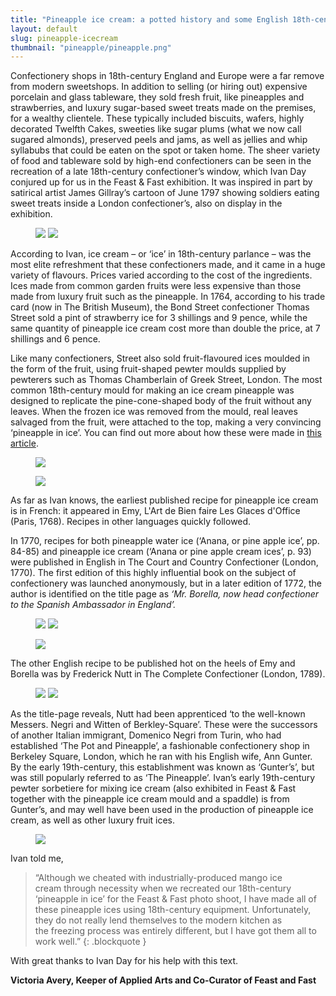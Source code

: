 ```yaml
---
title: "Pineapple ice cream: a potted history and some English 18th-century recipes"
layout: default
slug: pineapple-icecream
thumbnail: "pineapple/pineapple.png"
---
```

Confectionery shops in 18th-century England and Europe were a far remove from modern sweetshops. In addition to selling (or hiring out) expensive porcelain and glass tableware, they sold fresh fruit, like pineapples and strawberries, and luxury sugar-based sweet treats made on the premises, for a wealthy clientele. These typically included biscuits, wafers, highly decorated Twelfth Cakes, sweeties like sugar plums (what we now call sugared almonds), preserved peels and jams, as well as jellies and whip syllabubs that could be eaten on the spot or taken home. The sheer variety of food and tableware sold by high-end confectioners can be seen in the recreation of a late 18th-century confectioner’s window, which Ivan Day conjured up for us in the Feast & Fast exhibition. It was inspired in part by satirical artist James Gillray’s cartoon of June 1797 showing soldiers eating sweet treats inside a London confectioner’s, also on display in the exhibition.

<figure>
  <img src="/images/discover/ice-cream/confectioners.jpg" class="img-fluid" />
  <img src="/images/discover/ice-cream/gillray.jpg" class="img-fluid" />
</figure>

According to Ivan, ice cream – or ‘ice’ in 18th-century parlance – was the most elite refreshment that these confectioners made, and it came in a huge variety of flavours. Prices varied according to the cost of the ingredients. Ices made from common garden fruits were less expensive than those made from luxury fruit such as the pineapple. In 1764, according to his trade card (now in The British Museum), the Bond Street confectioner Thomas Street sold a pint of strawberry ice for 3 shillings and 9 pence, while the same quantity of pineapple ice cream cost more than double the price, at 7 shillings and 6 pence.

Like many confectioners, Street also sold fruit-flavoured ices moulded in the form of the fruit, using fruit-shaped pewter moulds supplied by pewterers such as Thomas Chamberlain of Greek Street, London. The most common 18th-century mould for making an ice cream pineapple was designed to replicate the pine-cone-shaped body of the fruit without any leaves. When the frozen ice was removed from the mould, real leaves salvaged from the fruit, were attached to the top, making a very convincing ‘pineapple in ice’. You can find out more about how these were made in [this article](https://feast-and-fast.fitzmuseum.cam.ac.uk/discover/pineapple).


<figure>
  <img src="/images/discover/ice-cream/pineapple.jpg" class="img-fluid" />
</figure>

<figure>
  <img src="/images/discover/ice-cream/mould.jpg" class="img-fluid" />
</figure>

As far as Ivan knows, the earliest published recipe for pineapple ice cream is in French: it appeared in Emy, L'Art de Bien faire Les Glaces d'Office (Paris, 1768). Recipes in other languages quickly followed.

In 1770, recipes for both pineapple water ice (‘Anana, or pine apple ice’, pp. 84-85) and pineapple ice cream (‘Anana or pine apple cream ices’, p. 93) were published in English in The Court and Country Confectioner (London, 1770). The first edition of this highly influential book on the subject of confectionery was launched anonymously, but in a later edition of 1772, the author is identified on the title page as _‘Mr. Borella, now head confectioner to the Spanish Ambassador in England’._

<figure>
  <img src="/images/discover/ice-cream/5.jpg" class="img-fluid" />
  <img src="/images/discover/ice-cream/6.jpg" class="img-fluid" />
</figure>

<figure>
  <img src="/images/discover/ice-cream/7.jpg" class="img-fluid" />
</figure>
The other English recipe to be published hot on the heels of Emy and Borella was by Frederick Nutt in The Complete Confectioner (London, 1789).
<figure>
  <img src="/images/discover/ice-cream/8.jpg" class="img-fluid" />
  <img src="/images/discover/ice-cream/9.jpg" class="img-fluid" />
</figure>

As the title-page reveals, Nutt had been apprenticed ‘to the well-known Messers. Negri and Witten of Berkley-Square’. These were the successors of another Italian immigrant, Domenico Negri from Turin, who had established ‘The Pot and Pineapple’, a fashionable confectionery shop in Berkeley Square, London, which he ran with his English wife, Ann Gunter. By the early 19th-century, this establishment was known as ‘Gunter’s’, but was still popularly referred to as ‘The Pineapple’. Ivan’s early 19th-century pewter sorbetiere for mixing ice cream (also exhibited in Feast & Fast together with the pineapple ice cream mould and a spaddle) is from Gunter’s, and may well have been used in the production of pineapple ice cream, as well as other luxury fruit ices.


<figure>
  <img src="/images/discover/pineapple/pineapple_1.jpg" class="img-fluid" />

</figure>

Ivan told me,

>“Although we cheated with industrially-produced mango ice cream through necessity when we recreated our 18th-century ‘pineapple in ice’ for the Feast & Fast photo shoot, I have made all of these pineapple ices using 18th-century equipment. Unfortunately, they do not really lend themselves to the modern kitchen as the freezing process was entirely different, but I have got them all to work well.”
{: .blockquote }

With great thanks to Ivan Day for his help with this text.

**Victoria Avery, Keeper of Applied Arts and Co-Curator of Feast and Fast**
